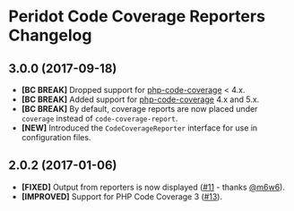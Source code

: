 # Peridot Code Coverage Reporters Changelog

## 3.0.0 (2017-09-18)

- **[BC BREAK]** Dropped support for [php-code-coverage] < 4.x.
- **[BC BREAK]** Added support for [php-code-coverage] 4.x and 5.x.
- **[BC BREAK]** By default, coverage reports are now placed under `coverage`
  instead of `code-coverage-report`.
- **[NEW]** Introduced the `CodeCoverageReporter` interface for use in
  configuration files.

[php-code-coverage]: https://github.com/sebastianbergmann/php-code-coverage

## 2.0.2 (2017-01-06)

- **[FIXED]** Output from reporters is now displayed ([#11] - thanks [@m6w6]).
- **[IMPROVED]** Support for PHP Code Coverage 3 ([#13]).

[#11]: https://github.com/peridot-php/peridot-code-coverage-reporters/pull/11
[#13]: https://github.com/peridot-php/peridot-code-coverage-reporters/pull/13
[@m6w6]: https://github.com/m6w6
